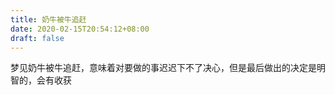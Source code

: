 ```yaml
---
title: 奶牛被牛追赶
date: 2020-02-15T20:54:12+08:00
draft: false
---
```


梦见奶牛被牛追赶，意味着对要做的事迟迟下不了决心，但是最后做出的决定是明智的，会有收获